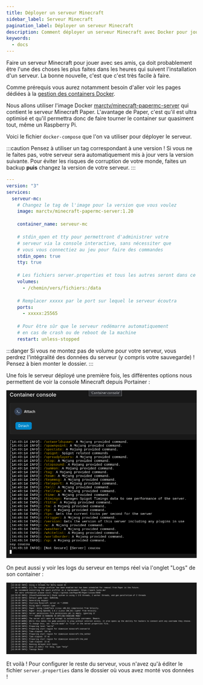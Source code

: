 ```yaml
---
title: Déployer un serveur Minecraft
sidebar_label: Serveur Minecraft
pagination_label: Déployer un serveur Minecraft
description: Comment déployer un serveur Minecraft avec Docker pour jouer avec ses potes ?
keywords:
  - docs
---
```


Faire un serveur Minecraft pour jouer avec ses amis, ça doit probablement être l'une des choses les plus faites dans les heures qui suivent l'installation d'un serveur. La bonne nouvelle, c'est que c'est très facile à faire.

Comme prérequis vous aurez notamment besoin d'aller voir les pages dédiées à la [gestion des containers Docker](../05-selfhost/07-docker.md).

Nous allons utiliser l'image Docker [marctv/minecraft-papermc-server](https://hub.docker.com/r/marctv/minecraft-papermc-server) qui contient le serveur Minecraft Paper. L'avantage de Paper, c'est qu'il est ultra optimisé et qu'il permettra donc de faire tourner le container sur quasiment tout, même un Raspberry Pi.

Voici le fichier `docker-compose` que l'on va utiliser pour déployer le serveur.

:::caution
Pensez à utiliser un tag correspondant à une version !
Si vous ne le faites pas, votre serveur sera automatiquement mis à jour vers la version suivante.
Pour éviter les risques de corruption de votre monde, faites un backup **puis** changez la version de votre serveur.
:::

```yaml
---
version: "3"
services:
  serveur-mc:
    # Changez le tag de l'image pour la version que vous voulez
    image: marctv/minecraft-papermc-server:1.20

    container_name: serveur-mc

    # stdin_open et tty pour permettront d'administrer votre
    # serveur via la console interactive, sans nécessiter que
    # vous vous connectiez au jeu pour faire des commandes
    stdin_open: true
    tty: true

    # Les fichiers server.properties et tous les autres seront dans ce dossier
    volumes:
      - /chemin/vers/fichiers:/data 

    # Remplacer xxxxx par le port sur lequel le serveur écoutra
    ports:
      - xxxxx:25565 

    # Pour être sûr que le serveur redémarre automatiquement
    # en cas de crash ou de reboot de la machine  
    restart: unless-stopped
```

:::danger
Si vous ne montez pas de volume pour votre serveur, vous perdrez l'intégralité des données du serveur (y compris votre sauvegarde) !
Pensez à bien monter le dossier.
:::

Une fois le serveur déployé une première fois, les différentes options nous permettent de voir la console Minecraft depuis Portainer :

![Console Minecraft depuis Portainer](./images/mc_console.png)

On peut aussi y voir les logs du serveur en temps réel via l'onglet "Logs" de son container :

![Logs du serveur Minecraft depuis Portainer](./images/mc_logs.png)

Et voilà ! Pour configurer le reste du serveur, vous n'avez qu'à éditer le fichier `server.properties` dans le dossier où vous avez monté vos données !